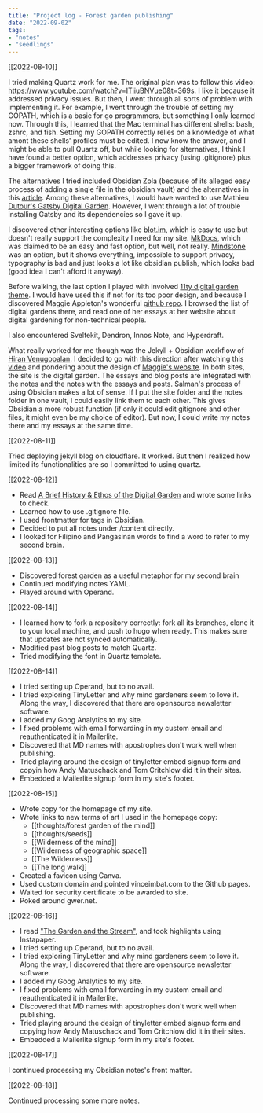```yaml
---
title: "Project log - Forest garden publishing"
date: "2022-09-02"
tags:
- "notes"
- "seedlings"
---
```


[[2022-08-10]]

I tried making Quartz work for me. The original plan was to follow this video: https://www.youtube.com/watch?v=ITiiuBNVue0&t=369s. I like it because it addressed privacy issues. But then, I went through all sorts of problem with implementing it. For example, I went through the trouble of setting my GOPATH, which is a basic for go programmers, but something I only learned now. Through this, I learned that the Mac terminal has different shells: bash, zshrc, and fish. Setting my GOPATH correctly relies on a knowledge of what amont these shells' profiles must be edited. I now know the answer, and I might be able to pull Quartz off, but while looking for alternatives, I think I have found a better option, which addresses privacy (using .gitignore) plus a bigger framework of doing this.

The alternatives I tried included Obsidian Zola (because of its alleged easy process of adding a single file in the obsidian vault) and the alternatives in this [article](https://beingpax.medium.com/7-obsidian-publish-alternatives-to-publish-your-notes-online-for-free-33db4fb06f5). Among these alternatives, I would have wanted to use Mathieu [Dutour's Gatsby Digital Garden](https://beingpax.medium.com/how-to-publish-your-obsidian-notes-online-for-free-851af90e797). However, I went through a lot of trouble installing Gatsby and its dependencies so I gave it up.

I discovered other interesting options like [blot.im](https://blot.im/), which is easy to use but doesn't really support the complexity I need for my site. [MkDocs](https://www.mkdocs.org/), which was claimed to be an easy and fast option, but well, not really. [Mindstone](https://mindstone.tuancao.me/) was an option, but it shows everything, impossible to support privacy, typography is bad and just looks a lot like obsidian publish, which looks bad (good idea I can't afford it anyway). 

Before walking, the last option I played with involved [11ty digital garden theme](https://github.com/binyamin/eleventy-garden). I would have used this if not for its too poor design, and because I discovered Maggie Appleton's wonderful [github repo](https://github.com/maggieappleton/digital-gardeners). I browsed the list of digital gardens there, and read one of her essays at her website about digital gardening for non-technical people.

I also encountered Sveltekit, Dendron, Innos Note, and Hyperdraft.

What really worked for me though was the Jekyll + Obsidian workflow of [Hiran Venugopalan](https://github.com/Jekyll-Garden/jekyll-garden.github.io). I decided to go with this direction after watching this [video](https://www.youtube.com/watch?v=m_oGnpe3g6g&list=PLfFmPgPyv2xfHPlETx4o0luhtOBBe2QfE&index=5) and pondering about the design of [Maggie's website](https://maggieappleton.com). In both sites, the site is the digital garden. The essays and blog posts are integrated with the notes and the notes with the essays and posts. Salman's process of using Obsidian makes a lot of sense. If I put the site folder and the notes folder in one vault, I could easily link them to each other. This gives Obsidian a more robust function (if only it could edit gitignore and other files, it might even be my choice of editor). But now, I could write my notes there and my essays at the same time.

[[2022-08-11]]

Tried deploying jekyll blog on cloudflare. It worked. But then I realized how limited its functionalities are so I committed to using quartz.

[[2022-08-12]]

- Read [A Brief History & Ethos of the Digital Garden](https://maggieappleton.com/garden-history) and wrote some links to check.
- Learned how to use .gitignore file.
- I used frontmatter for tags in Obsidian.
- Decided to put all notes under /content directly.
- I looked for Filipino and Pangasinan words to find a word to refer to my second brain.

[[2022-08-13]]

- Discovered forest garden as a useful metaphor for my second brain
- Continued modifying notes YAML.
- Played around with Operand.

[[2022-08-14]]

- I learned how to fork a repository correctly: fork all its branches, clone it to your local machine, and push to hugo when ready. This makes sure that updates are not synced automatically.
- Modified past blog posts to match Quartz.
- Tried modifying the font in Quartz template.

[[2022-08-14]]

- I tried setting up Operand, but to no avail.
- I tried exploring TinyLetter and why mind gardeners seem to love it. Along the way, I discovered that there are opensource newsletter software.
- I added my Goog Analytics to my site.
- I fixed problems with email forwarding in my custom email and reauthenticated it in Mailerlite.
- Discovered that MD names with apostrophes don't work well when publishing.
- Tried playing around the design of tinyletter embed signup form and copyin how Andy Matuschack and Tom Critchlow did it in their sites.
- Embedded a Mailerlite signup form in my site's footer.

[[2022-08-15]]

- Wrote copy for the homepage of my site.
- Wrote links to new terms of art I used in the homepage copy:
	- [[thoughts/forest garden of the mind]]
	- [[thoughts/seeds]]
	- [[Wilderness of the mind]]
	- [[Wilderness of geographic space]]
	- [[The Wilderness]]
	- [[The long walk]]
- Created a favicon using Canva.
- Used custom domain and pointed vinceimbat.com to the Github pages.
- Waited for security certificate to be awarded to site.
- Poked around gwer.net.

[[2022-08-16]]

- I read ["The Garden and the Stream"](https://hapgood.us/2015/10/17/the-garden-and-the-stream-a-technopastoral/), and took highlights using Instapaper.
- I tried setting up Operand, but to no avail.
- I tried exploring TinyLetter and why mind gardeners seem to love it. Along the way, I discovered that there are opensource newsletter software.
- I added my Goog Analytics to my site.
- I fixed problems with email forwarding in my custom email and reauthenticated it in Mailerlite.
- Discovered that MD names with apostrophes don't work well when publishing.
- Tried playing around the design of tinyletter embed signup form and copying how Andy Matuschack and Tom Critchlow did it in their sites.
- Embedded a Mailerlite signup form in my site's footer.

[[2022-08-17]]

I continued processing my Obsidian notes's front matter.

[[2022-08-18]]

Continued processing some more notes.